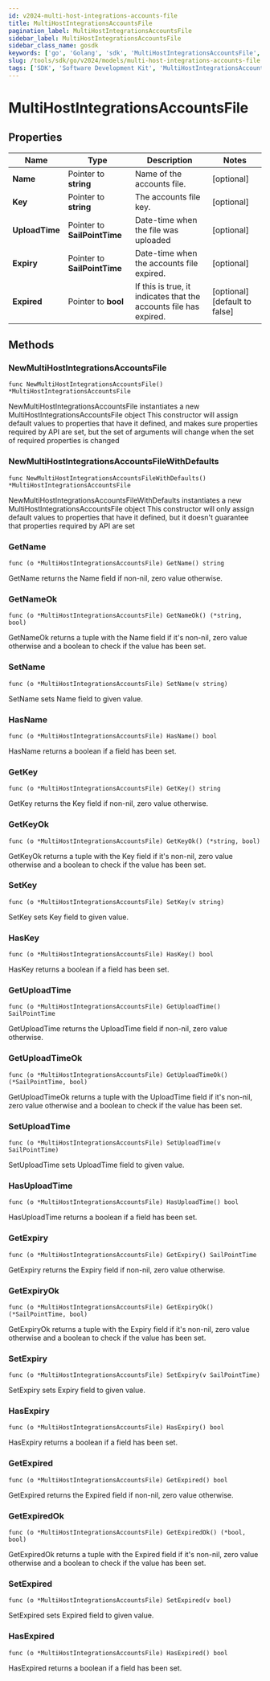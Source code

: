 ```yaml
---
id: v2024-multi-host-integrations-accounts-file
title: MultiHostIntegrationsAccountsFile
pagination_label: MultiHostIntegrationsAccountsFile
sidebar_label: MultiHostIntegrationsAccountsFile
sidebar_class_name: gosdk
keywords: ['go', 'Golang', 'sdk', 'MultiHostIntegrationsAccountsFile', 'V2024MultiHostIntegrationsAccountsFile'] 
slug: /tools/sdk/go/v2024/models/multi-host-integrations-accounts-file
tags: ['SDK', 'Software Development Kit', 'MultiHostIntegrationsAccountsFile', 'V2024MultiHostIntegrationsAccountsFile']
---
```


# MultiHostIntegrationsAccountsFile

## Properties

Name | Type | Description | Notes
------------ | ------------- | ------------- | -------------
**Name** | Pointer to **string** | Name of the accounts file. | [optional] 
**Key** | Pointer to **string** | The accounts file key. | [optional] 
**UploadTime** | Pointer to **SailPointTime** | Date-time when the file was uploaded | [optional] 
**Expiry** | Pointer to **SailPointTime** | Date-time when the accounts file expired. | [optional] 
**Expired** | Pointer to **bool** | If this is true, it indicates that the accounts file has expired. | [optional] [default to false]

## Methods

### NewMultiHostIntegrationsAccountsFile

`func NewMultiHostIntegrationsAccountsFile() *MultiHostIntegrationsAccountsFile`

NewMultiHostIntegrationsAccountsFile instantiates a new MultiHostIntegrationsAccountsFile object
This constructor will assign default values to properties that have it defined,
and makes sure properties required by API are set, but the set of arguments
will change when the set of required properties is changed

### NewMultiHostIntegrationsAccountsFileWithDefaults

`func NewMultiHostIntegrationsAccountsFileWithDefaults() *MultiHostIntegrationsAccountsFile`

NewMultiHostIntegrationsAccountsFileWithDefaults instantiates a new MultiHostIntegrationsAccountsFile object
This constructor will only assign default values to properties that have it defined,
but it doesn't guarantee that properties required by API are set

### GetName

`func (o *MultiHostIntegrationsAccountsFile) GetName() string`

GetName returns the Name field if non-nil, zero value otherwise.

### GetNameOk

`func (o *MultiHostIntegrationsAccountsFile) GetNameOk() (*string, bool)`

GetNameOk returns a tuple with the Name field if it's non-nil, zero value otherwise
and a boolean to check if the value has been set.

### SetName

`func (o *MultiHostIntegrationsAccountsFile) SetName(v string)`

SetName sets Name field to given value.

### HasName

`func (o *MultiHostIntegrationsAccountsFile) HasName() bool`

HasName returns a boolean if a field has been set.

### GetKey

`func (o *MultiHostIntegrationsAccountsFile) GetKey() string`

GetKey returns the Key field if non-nil, zero value otherwise.

### GetKeyOk

`func (o *MultiHostIntegrationsAccountsFile) GetKeyOk() (*string, bool)`

GetKeyOk returns a tuple with the Key field if it's non-nil, zero value otherwise
and a boolean to check if the value has been set.

### SetKey

`func (o *MultiHostIntegrationsAccountsFile) SetKey(v string)`

SetKey sets Key field to given value.

### HasKey

`func (o *MultiHostIntegrationsAccountsFile) HasKey() bool`

HasKey returns a boolean if a field has been set.

### GetUploadTime

`func (o *MultiHostIntegrationsAccountsFile) GetUploadTime() SailPointTime`

GetUploadTime returns the UploadTime field if non-nil, zero value otherwise.

### GetUploadTimeOk

`func (o *MultiHostIntegrationsAccountsFile) GetUploadTimeOk() (*SailPointTime, bool)`

GetUploadTimeOk returns a tuple with the UploadTime field if it's non-nil, zero value otherwise
and a boolean to check if the value has been set.

### SetUploadTime

`func (o *MultiHostIntegrationsAccountsFile) SetUploadTime(v SailPointTime)`

SetUploadTime sets UploadTime field to given value.

### HasUploadTime

`func (o *MultiHostIntegrationsAccountsFile) HasUploadTime() bool`

HasUploadTime returns a boolean if a field has been set.

### GetExpiry

`func (o *MultiHostIntegrationsAccountsFile) GetExpiry() SailPointTime`

GetExpiry returns the Expiry field if non-nil, zero value otherwise.

### GetExpiryOk

`func (o *MultiHostIntegrationsAccountsFile) GetExpiryOk() (*SailPointTime, bool)`

GetExpiryOk returns a tuple with the Expiry field if it's non-nil, zero value otherwise
and a boolean to check if the value has been set.

### SetExpiry

`func (o *MultiHostIntegrationsAccountsFile) SetExpiry(v SailPointTime)`

SetExpiry sets Expiry field to given value.

### HasExpiry

`func (o *MultiHostIntegrationsAccountsFile) HasExpiry() bool`

HasExpiry returns a boolean if a field has been set.

### GetExpired

`func (o *MultiHostIntegrationsAccountsFile) GetExpired() bool`

GetExpired returns the Expired field if non-nil, zero value otherwise.

### GetExpiredOk

`func (o *MultiHostIntegrationsAccountsFile) GetExpiredOk() (*bool, bool)`

GetExpiredOk returns a tuple with the Expired field if it's non-nil, zero value otherwise
and a boolean to check if the value has been set.

### SetExpired

`func (o *MultiHostIntegrationsAccountsFile) SetExpired(v bool)`

SetExpired sets Expired field to given value.

### HasExpired

`func (o *MultiHostIntegrationsAccountsFile) HasExpired() bool`

HasExpired returns a boolean if a field has been set.


